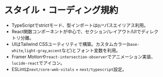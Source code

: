 # スタイル・コーディング規約
- TypeScriptでstrictモード、型インポートは`@/*`パスエイリアス利用。
- React関数コンポーネントが中心で、セクション/レイアウト/UIでディレクトリ分離。
- UIはTailwind CSSユーティリティで構築。カスタムカラー(`base-white`,`light-gray`,`accent`など)とフォント変数を利用。
- Framer Motionや`react-intersection-observer`でアニメーション実装、`lucide-react`でアイコン。
- ESLintは`next/core-web-vitals` + `next/typescript`設定。